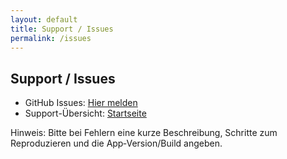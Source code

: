 ```yaml
---
layout: default
title: Support / Issues
permalink: /issues
---
```


## Support / Issues

- GitHub Issues: [Hier melden](https://github.com/chh280780/OrgaBuddy/issues)
- Support-Übersicht: [Startseite](./index.md)

Hinweis: Bitte bei Fehlern eine kurze Beschreibung, Schritte zum Reproduzieren und die App‑Version/Build angeben.


